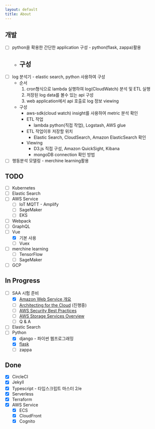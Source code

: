 ```yaml
---
layout: default
title: About
---
```


## 개발
- [ ] python을 확용한 간단한 application 구성 - python(flask, zappa)활용
    - 구성
        - 
- [ ] log 분석기 - elastic search, python 사용하여 구성
    - 순서
        1. cron형식으로 lambda 실행하여 log(CloudWatch) 분석 및 ETL 실행
        2. 저장된 log data를 볼수 있는 api 구성
        3. web application에서 api 호출로 log 정보 viewing
    - 구성
        - aws-sdk(cloud watch) insight를 사용하여 metric 분석 확인
        - ETL 작업
            - lambda python(직접 작업), Logstash, AWS glue
        - ETL 작업이후 저장할 위치
            - Elastic Search, CloudSearch, Amazon ElasticSearch 확인
        - Viewing
            - D3.js 직접 구성, Amazon QuickSight, Kibana
            - mongoDB connection 확인 방법 
- [ ] 행동분석 모델링 - merchine learning활용

## TODO
- [ ] Kubernetes
- [ ] Elastic Search
- [ ] AWS Service
    - [ ] IoT MQTT - Amplify
    - [ ] SageMaker
    - [ ] EKS
- [ ] Webpack
- [ ] GraphQL
- [ ] Vue
    - [x] 기본 사용
    - [ ] Vuex
- [ ] merchine learning
    - [ ] TensorFlow
    - [ ] SageMaker
- [ ] GCP

## In Progress
- [ ] SAA 시험 준비
    - [x] [Amazon Web Service 개요](https://d1.awsstatic.com/International/ko_KR/whitepapers/aws-overview.pdf)
    - [ ] [Architecting for the Cloud](https://d1.awsstatic.com/whitepapers/AWS_Cloud_Best_Practices.pdf) (진행중)
    - [ ] [AWS Security Best Practices](https://d1.awsstatic.com/whitepapers/Security/AWS_Security_Best_Practices.pdf)
    - [ ] [AWS Storage Services Overview](https://d1.awsstatic.com/whitepapers/Storage/AWS%20Storage%20Services%20Whitepaper-v9.pdf)
    - [ ] Q & A
- [ ] Elastic Search
- [ ] Python
    - [x] django - 파이썬 웹프로그래밍 
    - [x] [flask](http://flask.pocoo.org/docs/1.0/)
    - [ ] zappa

## Done
- [x] CircleCI
- [x] Jekyll
- [x] Typescript - 타입스크립트 마스터 2/e
- [x] Serverless
- [x] Terraform
- [x] AWS Service
    - [x] ECS
    - [x] CloudFront
    - [x] Cognito
